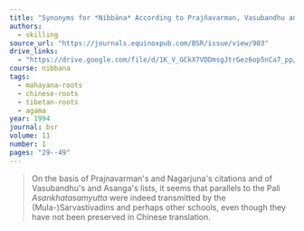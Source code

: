```yaml
---
title: "Synonyms for *Nibbāna* According to Prajñavarman, Vasubandhu and Asaṅga"
authors:
  - skilling
source_url: "https://journals.equinoxpub.com/BSR/issue/view/903"
drive_links:
  - "https://drive.google.com/file/d/1K_V_GCkX7VDDmsgJtrGez6op5nCa7_pp/view?usp=drivesdk"
course: nibbana
tags:
  - mahayana-roots
  - chinese-roots
  - tibetan-roots
  - agama
year: 1994
journal: bsr
volume: 11
number: 1
pages: "29--49"
---
```


> On the basis of Prajnavarman's and Nagarjuna's citations and of Vasubandhu's and Asanga's lists, it seems that parallels to the Pali *Asankhatasamyutta* were indeed transmitted by the (Mula-)Sarvastivadins and perhaps other schools, even though they have not been preserved in Chinese translation.

